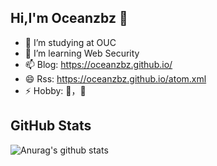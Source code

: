 ## Hi,I'm Oceanzbz 👋

<!--
**Oceanzbz/Oceanzbz** is a ✨ _special_ ✨ repository because its `README.md` (this file) appears on your GitHub profile.

Here are some ideas to get you started:

- 🔭 I’m currently working on ...
- 🌱 I’m currently learning ...
- 👯 I’m looking to collaborate on ...
- 🤔 I’m looking for help with ...
- 💬 Ask me about ...
- 📫 How to reach me: ...
- 😄 Pronouns: ...
- ⚡ Fun fact: ...
-->
- 🏫 I’m studying at OUC
- 📑 I’m learning Web Security
- 📫 Blog: https://oceanzbz.github.io/
- 😄 Rss: https://oceanzbz.github.io/atom.xml
- ⚡ Hobby: 🎱，🏀
 
## GitHub Stats
![Anurag's github stats](https://github-readme-stats.vercel.app/api?username=Oceanzbz&show_icons=true&theme=radical)
